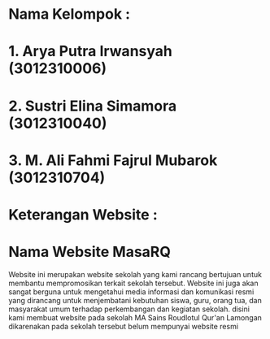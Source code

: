 # Nama Kelompok :
# 1. Arya Putra Irwansyah (3012310006)
# 2. Sustri Elina Simamora (3012310040)
# 3. M. Ali Fahmi Fajrul Mubarok (3012310704)

# Keterangan Website :
# Nama Website MasaRQ
Website ini merupakan website sekolah yang kami rancang bertujuan untuk membantu mempromosikan terkait sekolah tersebut. Website ini juga akan sangat berguna untuk mengetahui media informasi dan komunikasi resmi yang dirancang untuk menjembatani kebutuhan siswa, guru, orang tua, dan masyarakat umum terhadap perkembangan dan kegiatan sekolah.
disini kami membuat website pada sekolah MA Sains Roudlotul Qur'an Lamongan dikarenakan pada sekolah tersebut belum mempunyai website resmi
